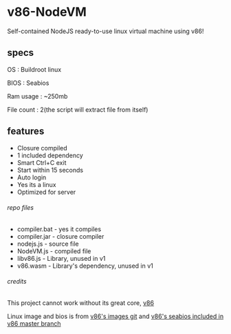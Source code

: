 # v86-NodeVM
Self-contained NodeJS ready-to-use linux virtual machine using v86!
## specs
OS : Buildroot linux

BIOS : Seabios

Ram usage : ~250mb

File count : 2(the script will extract file from itself)
## features
 - Closure compiled
 - 1 included dependency
 - Smart Ctrl+C exit
 - Start within 15 seconds
 - Auto login
 - Yes its a linux
 - Optimized for server
###### repo files
 - compiler.bat - yes it compiles
 - compiler.jar - closure compiler
 - nodejs.js - source file
 - NodeVM.js - compiled file
 - libv86.js - Library, unused in v1
 - v86.wasm - Library's dependency, unused in v1
###### credits
This project cannot work without its great core, [v86](https://github.com/copy/v86/)

Linux image and bios is from [v86's images git](https://github.com/copy/images/) and [v86's seabios included in v86 master branch](https://github.com/copy/v86/blob/master/bios/seabios.bin/)

